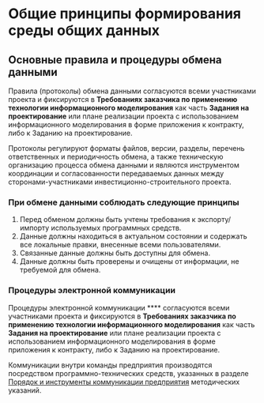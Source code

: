 # Общие принципы формирования среды общих данных

## Основные правила и процедуры обмена данными

Правила (протоколы) обмена данными согласуются всеми участниками проекта и фиксируются в **Требованиях заказчика по применению технологии информационного моделирования**  как часть **Задания на проектирование** или плане реализации проекта с использованием информационного моделирования в форме приложения к контракту, либо к Заданию на проектирование.

Протоколы регулируют форматы файлов, версии, разделы, перечень ответственных и периодичность обмена, а также техническую организацию процесса обмена данными и являются инструментом координации и согласованности передаваемых данных между сторонами-участниками инвестиционно-строительного проекта.

### При обмене данными соблюдать следующие принципы

1. Перед обменом должны быть учтены требования к экспорту/импорту используемых программных средств.
2. Данные должны находиться в актуальном состоянии и содержать все локальные правки, внесенные всеми пользователями.
3. Связанные данные должны быть доступны для обмена.
4. Данные должны быть проверены и очищены от информации, не требуемой для обмена.

### **Процедуры электронной коммуникации**

Процедуры электронной коммуникации **** согласуются всеми участниками проекта и фиксируются в **Требованиях заказчика по применению технологии информационного моделирования**  как часть **Задания на проектирование** или плане реализации проекта с использованием информационного моделирования в форме приложения к контракту, либо к Заданию на проектирование.

Коммуникации внутри команды предприятия производятся посредством программно-технических средств, указанных в разделе [Порядок и инструменты коммуникации предприятия](../../50\_MethodicMaterials/00\_Collab.md) методических указаний.
